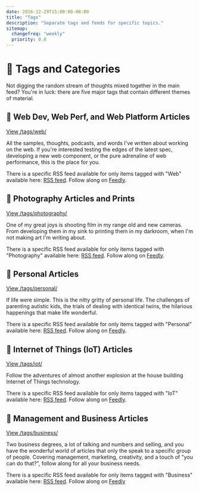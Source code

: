 ```yaml
---
date: 2016-12-29T15:00:00-08:00
title: "Tags"
description: "Separate tags and feeds for specific topics."
sitemap:
  changefreq: "weekly"
  priority: 0.8
---
```


# 📰 Tags and Categories

Not digging the random stream of thoughts mixed together in the main feed? You're in luck: there are five major tags that contain different themes of material.

## 📰 Web Dev, Web Perf, and Web Platform Articles

<a href="/tags/web/">View /tags/web/</a>

All the samples, thoughts, podcasts, and words I've written about working on the web. If you're interested testing the edges of the latest spec, developing a new web component, or the pure adrenaline of web performance, this is the place for you.

There is a specific RSS feed available for only items tagged with "Web" available here: <a href="/data/tags/web/index.xml" target="_blank">RSS feed</a>. Follow along on <a href='https://feedly.com/i/subscription/feed%2Fhttps%3A%2F%2Fjustinribeiro.com%2Fdata%tags%2Fweb%2Findex.xml' target='blank'>Feedly</a>.

## 📰 Photography Articles and Prints

<a href="/tags/web/">View /tags/photography/</a>

One of my great joys is shooting film in my range old and new cameras. From developing them in my sink to printing them in my darkroom, when I'm not making art I'm writing about.

There is a specific RSS feed available for only items tagged with "Photography" available here: <a href="/data/tags/photography/index.xml" target="_blank">RSS feed</a>. Follow along on <a href='https://feedly.com/i/subscription/feed%2Fhttps%3A%2F%2Fjustinribeiro.com%2Fdata%tags%2Fphotography%2Findex.xml' target='blank'>Feedly</a>.

## 📰 Personal Articles

<a href="/tags/personal/">View /tags/personal/</a>

If life were simple. This is the nitty gritty of personal life. The challenges of parenting autistic kids, the trials of dealing with identical twins, the hilarious happenings that make life wonderful.

There is a specific RSS feed available for only items tagged with "Personal" available here: <a href="/data/tags/personal/index.xml" target="_blank">RSS feed</a>. Follow along on <a href='https://feedly.com/i/subscription/feed%2Fhttps%3A%2F%2Fjustinribeiro.com%2Fdata%tags%2Fpersonal%2Findex.xml' target='blank'>Feedly</a>.

## 📰 Internet of Things (IoT) Articles

<a href="/tags/iot/">View /tags/iot/</a>

Follow the adventures of almost another explosion at the house building Internet of Things technology.

There is a specific RSS feed available for only items tagged with "IoT" available here: <a href="/data/tags/iot/index.xml" target="_blank">RSS feed</a>. Follow along on <a href='https://feedly.com/i/subscription/feed%2Fhttps%3A%2F%2Fjustinribeiro.com%2Fdata%tags%2Fiot%2Findex.xml' target='blank'>Feedly</a>.

## 📰 Management and Business Articles

<a href="/tags/business/">View /tags/business/</a>

Two business degrees, a lot of talking and numbers and selling, and you have the wonderful world of articles that only the speak to a specific group of people. Covering management, marketing, creativity, and a touch of "you can do that?", follow along for all your business needs.

There is a specific RSS feed available for only items tagged with "Business" available here: <a href="/data/tags/business/index.xml" target="_blank">RSS feed</a>. Follow along on <a href='https://feedly.com/i/subscription/feed%2Fhttps%3A%2F%2Fjustinribeiro.com%2Fdata%tags%2Fbusiness%2Findex.xml' target='blank'>Feedly</a>
